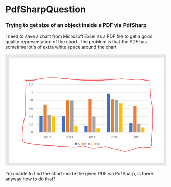 # PdfSharpQuestion
### Trying to get size of an object inside a PDF via PdfSharp

I need to save a chart from Microsoft Excel as a PDF file to get a good quality representation of the chart.
The problem is that the PDF has sometime lot's of extra white space around the chart

![CHart with extra white space](https://github.com/PetLahev/PdfSharpQuestion/blob/master/PDF%20with%20chart%20and%20extra%20white%20space.PNG)

I'm unable to find the chart inside the given PDF via PdfSharp, is there anyway how to do that?



